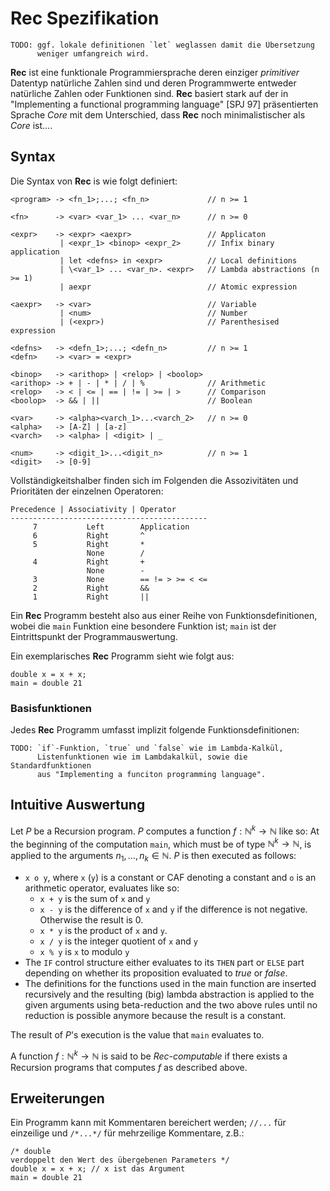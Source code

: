 Rec Spezifikation
=================

    TODO: ggf. lokale definitionen `let` weglassen damit die Übersetzung
          weniger umfangreich wird.

**Rec** ist eine funktionale Programmiersprache deren einziger
*primitiver* Datentyp natürliche Zahlen sind und deren Programmwerte
entweder natürliche Zahlen oder Funktionen sind. **Rec** basiert stark
auf der in "Implementing a functional programming language" [SPJ 97]
präsentierten Sprache *Core* mit dem Unterschied, dass **Rec** noch
minimalistischer als *Core* ist....

Syntax
------

Die Syntax von **Rec** is wie folgt definiert:

~~~~~~
<program> -> <fn_1>;...; <fn_n>             // n >= 1

<fn>      -> <var> <var_1> ... <var_n>      // n >= 0

<expr>    -> <expr> <aexpr>                 // Applicaton
           | <expr_1> <binop> <expr_2>      // Infix binary application
           | let <defns> in <expr>          // Local definitions
           | \<var_1> ... <var_n>. <expr>   // Lambda abstractions (n >= 1)
           | aexpr                          // Atomic expression

<aexpr>   -> <var>                          // Variable
           | <num>                          // Number
           | (<expr>)                       // Parenthesised expression

<defns>   -> <defn_1>;...; <defn_n>         // n >= 1
<defn>    -> <var> = <expr>

<binop>   -> <arithop> | <relop> | <boolop>
<arithop> -> + | - | * | / | %              // Arithmetic
<relop>   -> < | <= | == | != | >= | >      // Comparison
<boolop>  -> && | ||                        // Boolean

<var>     -> <alpha><varch_1>...<varch_2>   // n >= 0
<alpha>   -> [A-Z] | [a-z]
<varch>   -> <alpha> | <digit> | _

<num>     -> <digit_1>...<digit_n>          // n >= 1
<digit>   -> [0-9]
~~~~~~

Vollständigkeitshalber finden sich im Folgenden die Assozivitäten und
Prioritäten der einzelnen Operatoren:

~~~~~~
Precedence | Associativity | Operator
--------------------------------------------
     7           Left        Application
     6           Right       ^
     5           Right       *
                 None        /
     4           Right       +
                 None        -
     3           None        == != > >= < <=
     2           Right       &&
     1           Right       ||
~~~~~~

Ein **Rec** Programm besteht also aus einer Reihe von
Funktionsdefinitionen, wobei die `main` Funktion eine besondere Funktion
ist; `main` ist der Eintrittspunkt der Programmauswertung.

Ein exemplarisches **Rec** Programm sieht wie folgt aus:

~~~~~~
double x = x + x;
main = double 21
~~~~~~


### Basisfunktionen

Jedes **Rec** Programm umfasst implizit folgende Funktionsdefinitionen:

    TODO: `if`-Funktion, `true` und `false` wie im Lambda-Kalkül,
          Listenfunktionen wie im Lambdakalkül, sowie die Standardfunktionen
          aus "Implementing a funciton programming language".


Intuitive Auswertung
--------------------

Let $P$ be a Recursion program. $P$ computes a function $f: \mathbb{N}^k \to
\mathbb{N}$ like so: At the beginning of the computation `main`, which must be
of type $\mathbb{N}^k \to \mathbb{N}$, is applied to the arguments
$n_1,\ldots,n_k \in \mathbb{N}$. $P$ is then executed as follows:

- `x o y`, where `x` (`y`) is a constant or CAF denoting a constant and `o` is 
  an arithmetic operator, evaluates like so:
    - `x + y` is the sum of `x` and `y`
    - `x - y` is the difference of `x` and `y` if the difference is not
      negative. Otherwise the result is 0.
    - `x * y` is the product of `x` and `y`.
    - `x / y` is the integer quotient of `x` and `y`
    - `x % y` is `x` to modulo `y`
- The `IF` control structure either evaluates to its `THEN` part or `ELSE` part
  depending on whether its proposition evaluated to *true* or *false*.
- The definitions for the functions used in the main function are inserted
  recursively and the resulting (big) lambda abstraction is applied to the
  given arguments using beta-reduction and the two above rules until no
  reduction is possible anymore because the result is a constant.

The result of $P$'s execution is the value that `main` evaluates to.

A function $f: \mathbb{N}^k \to \mathbb{N}$ is said to be
*Rec-computable* if there exists a Recursion programs that computes $f$
as described above.


Erweiterungen
-------------

Ein Programm kann mit Kommentaren bereichert werden; `//...` für
einzeilige und `/*...*/` für mehrzeilige Kommentare, z.B.:

~~~~~~
/* double
verdoppelt den Wert des übergebenen Parameters */
double x = x + x; // x ist das Argument
main = double 21
~~~~~~
